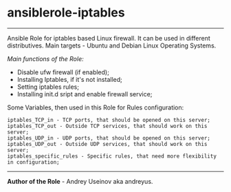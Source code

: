 # ansiblerole-iptables

---

Ansible Role for iptables based Linux firewall. It can be used in
different distributives. Main targets - Ubuntu and Debian Linux Operating
Systems.

*Main functions of the Role:*

- Disable ufw firewall (if enabled);
- Installing Iptables, if it's not installed;
- Setting iptables rules;
- Installing init.d sript and enable firewall service;

Some Variables, then used in this Role for Rules configuration:
```
iptables_TCP_in - TCP ports, that should be opened on this server;
iptables_TCP_out - Outside TCP services, that should work on this server;
iptables_UDP_in - UDP ports, that should be opened on this server;
iptables_UDP_out - Outside UDP services, that should work on this server;
iptables_specific_rules - Specific rules, that need more flexibility in configuration;
```

----

**Author of the Role** - Andrey Useinov aka andreyus.
